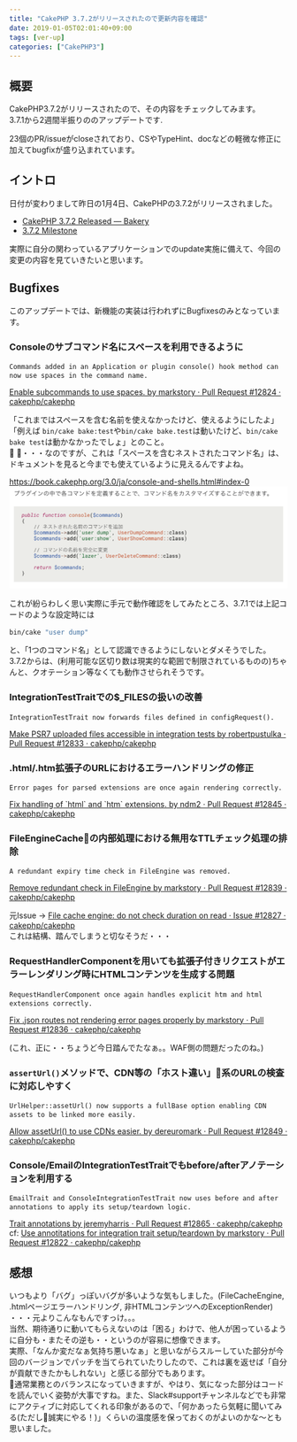 ```yaml
---
title: "CakePHP 3.7.2がリリースされたので更新内容を確認"
date: 2019-01-05T02:01:40+09:00
tags: [ver-up]
categories: ["CakePHP3"]
---
```

## 概要
CakePHP3.7.2がリリースされたので、その内容をチェックしてみます。  
3.7.1から2週間半振りののアップデートです.

23個のPR/issueがcloseされており、CSやTypeHint、docなどの軽微な修正に加えてbugfixが盛り込まれています。

<!--more-->

## イントロ
日付が変わりまして昨日の1月4日、CakePHPの3.7.2がリリースされました。

* [CakePHP 3\.7\.2 Released — Bakery](https://bakery.cakephp.org/2019/01/03/cakephp_372_released.html)
* [3\.7\.2 Milestone](https://github.com/cakephp/cakephp/milestone/187?closed=1)

実際に自分の関わっているアプリケーションでのupdate実施に備えて、今回の変更の内容を見ていきたいと思います。

## Bugfixes
このアップデートでは、新機能の実装は行われずにBugfixesのみとなっています。

### Consoleのサブコマンド名にスペースを利用できるように

```
Commands added in an Application or plugin console() hook method can now use spaces in the command name.
```
[Enable subcommands to use spaces\. by markstory · Pull Request \#12824 · cakephp/cakephp](https://github.com/cakephp/cakephp/pull/12824)

「これまではスペースを含む名前を使えなかったけど、使えるようにしたよ」「例えば `bin/cake bake:test`や`bin/cake bake.test`は動いたけど、`bin/cake bake test`は動かなかったでしょ」とのこと。  

・・・なのですが、これは「スペースを含むネストされたコマンド名」は、ドキュメントを見ると今までも使えているように見えるんですよね。

https://book.cakephp.org/3.0/ja/console-and-shells.html#index-0
![](/images/posts/2019-01-05-02-49-21.png)

これが紛らわしく思い実際に手元で動作確認をしてみたところ、3.7.1では上記コードのような設定時には

```sh
bin/cake "user dump"
```
と、「1つのコマンド名」として認識できるようにしないとダメそうでした。  
3.7.2からは、(利用可能な区切り数は現実的な範囲で制限されているものの)ちゃんと、クオテーション等なくても動作させられそうです。

### IntegrationTestTraitでの$_FILESの扱いの改善
```
IntegrationTestTrait now forwards files defined in configRequest().
```
[Make PSR7 uploaded files accessible in integration tests by robertpustulka · Pull Request \#12833 · cakephp/cakephp](https://github.com/cakephp/cakephp/pull/12833)

### .html/.htm拡張子のURLにおけるエラーハンドリングの修正
```
Error pages for parsed extensions are once again rendering correctly.
```
[Fix handling of \`html\` and \`htm\` extensions\. by ndm2 · Pull Request \#12845 · cakephp/cakephp](https://github.com/cakephp/cakephp/pull/12845)

### FileEngineCacheの内部処理における無用なTTLチェック処理の排除
```
A redundant expiry time check in FileEngine was removed.
```
[Remove redundant check in FileEngine by markstory · Pull Request \#12839 · cakephp/cakephp](https://github.com/cakephp/cakephp/pull/12839)

元Issue -> [File cache engine: do not check duration on read · Issue \#12827 · cakephp/cakephp](https://github.com/cakephp/cakephp/issues/12827)  
これは結構、踏んでしまうと切なそうだ・・・

### RequestHandlerComponentを用いても拡張子付きリクエストがエラーレンダリング時にHTMLコンテンツを生成する問題

```
RequestHandlerComponent once again handles explicit htm and html extensions correctly.
```
[Fix \.json routes not rendering error pages properly by markstory · Pull Request \#12836 · cakephp/cakephp](https://github.com/cakephp/cakephp/pull/12836)

(これ、正に・・ちょうど今日踏んでたなぁ。。WAF側の問題だったのね。)

### `assertUrl()`メソッドで、CDN等の「ホスト違い」系のURLの検査に対応しやすく
```
UrlHelper::assetUrl() now supports a fullBase option enabling CDN assets to be linked more easily.
```
[Allow assetUrl\(\) to use CDNs easier\. by dereuromark · Pull Request \#12849 · cakephp/cakephp](https://github.com/cakephp/cakephp/pull/12849)

### Console/EmailのIntegrationTestTraitでもbefore/afterアノテーションを利用する
```
EmailTrait and ConsoleIntegrationTestTrait now uses before and after annotations to apply its setup/teardown logic.
```
[Trait annotations by jeremyharris · Pull Request \#12865 · cakephp/cakephp](https://github.com/cakephp/cakephp/pull/12865)  
cf: [Use annotitations for integration trait setup/teardown by markstory · Pull Request \#12822 · cakephp/cakephp](https://github.com/cakephp/cakephp/pull/12822)

## 感想
いつもより「バグ」っぽいバグが多いような気もしました。(FileCacheEngine, .htmlページエラーハンドリング, 非HTMLコンテンツへのExceptionRender)  
・・・元よりこんなもんですっけ。。。  
当然、期待通りに動いてもらえないのは「困る」わけで、他人が困っているように自分も・またその逆も・・というのが容易に想像できます。  
実際、「なんか変だなぁ気持ち悪いなぁ」と思いながらスルーしていた部分が今回のバージョンでパッチを当てられていたりしたので、これは裏を返せば「自分が貢献できたかもしれない」と感じる部分でもあります。  
通常業務とのバランスになっていきますが、やはり、気になった部分はコードを読んでいく姿勢が大事ですね。また、Slack#supportチャンネルなどでも非常にアクティブに対応してくれる印象があるので、「何かあったら気軽に聞いてみる(ただし誠実にやる！)」くらいの温度感を保っておくのがよいのかな〜とも思いました。
